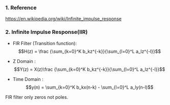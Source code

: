 ### 1. Reference   
https://en.wikipedia.org/wiki/Infinite_impulse_response 
### 2. Infinite  Impulse Response(IIR)  

* FIR Filter (Transition function):  
$$H(z) = \frac {\sum_{k=0}^K b_kz^{-k}}{\sum_{l=0}^L a_lz^{-l}}$$


* Z Domain :  
$$Y(z) = X(z)\frac {\sum_{k=0}^K b_kz^{-k}}{\sum_{l=0}^L a_lz^{-l}}$$  
* Time Domain :  
$$y(n) = \sum_{k=0}^K b_kx(n-k) - \sum_{l=0}^L a_ly(n-l)$$   

FIR filter only zeros not poles.


